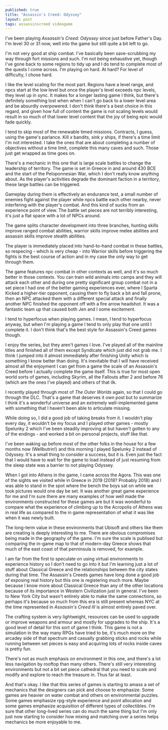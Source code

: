 ```yaml
---
published: true
title: "Assassin's Creed: Odyssey"
layout: post
tags: assassinscreed videogame
---
```

I've been playing _Assassin's Creed: Odyssey_ since just before Father's Day. I'm level 30 or 31 now, well into the game but still quite a bit left to go.

I'm not very good at ship combat. I've basically been save-scrubbing my way through fort missions and such. I'm not being exhaustive yet, though I've gone back to some regions to tidy up and I do tend to complete most of the quests I come across. I'm playing on hard. At hard? For level of difficulty, I chose hard. 

I like the level scaling for the most part. Regions have a level range, and npcs start at the low level but once the player's level exceeds npc levels, they level up in sync. It makes for a longer lasting game I think, but there's definitely something lost when when I can't go back to a lower level area and be absurdly overpowered. I don't think there's a best choice in this regard, and given how full of content the game is not scaling levels would result in so much of that lower level content that the joy of being epic would fade quickly.

I tend to skip most of the renewable timed missions. Contracts, I guess, using the game's parlance. Kill _x_ bandits, sink _y_ ships, if there's a time limit I'm not interested. I take the ones that are about completing a number of objectives without a time limit, complete this many caves and such. Those just get wrapped as time goes on.

There's a mechanic in this one that is large scale battles to change the leadership of territory. The game is set in Greece in and around 430 BCE and the start of the Peloponnesian War, which I don't really know anything about. As the player's activities degrade the dominant faction in a territory, these large battles can be triggered. 

Gameplay during them is effectively an endurance test, a small number of enemies fight against the player while npcs battle each other nearby, never interfering with the player's combat. And this kind of sucks from an experience point of view. The battle set pieces are not terribly interesting, it's just a flat space with a lot of NPCs around.

The game splits character development into three branches, hunting skills improve ranged combat abilities, warrior skills improve melee abilities and assassin skills improve stealth abilities. 

The player is immediately placed into hand-to-hand combat in these battles, so respecing - which is very cheap - into Warrior skills before triggering the fights is the best course of action and in my case the only way to get through them. 

The game features npc combat in other contexts as well, and it's so much better in those contexts. You can train wild animals into camps and they will attack each other and during one pretty significant group combat not in a set piece I had one of the better gaming experiences ever, where I Sparta Kicked a higher-tier opponent, causing them to fly back a bit and fall prone, then an NPC attacked them with a different special attack and finally another NPC finished the opponent off with a fire arrow headshot. It was a fantastic team up that caused both Jen and I some excitement.

I tend to hyperfocus when playing games. I mean, I tend to hyperfocus anyway, but when I'm playing a game I tend to only play that one until I complete it. I don't think that's the best style for Assassin's Creed games though.

I enjoy the series, but they aren't games I love. I've played all of the mainline titles and finished all of them except Syndicate which just did not grab me. I think I jumped into it almost immediately after finishing Unity which is something I know better than doing. It's inevitable that I will have received almost all the enjoyment I can get from a game the scale of an Assassin's Creed before I actually complete the game itself. This is true for most open world sorts of games, including Skyrim, all the Fallouts after 2 and before 76 (which are the ones I've played) and others of that ilk. 

I recently played through most of _The Outer Worlds_ again, so that I could go through the DLC. That's a game that deserves it own post but to summarize I think it's a wonderful universe and an extremely well-implemented game with something that I haven't been able to articulate missing. 

While doing so, I did a good job of taking breaks from it. I wouldn't play every day, it wouldn't be my focus and I played other games - mostly Spelunky 2 which I've been steadily improving at but haven't gotten to any of the endings - and worked a bit on personal projects, stuff like that. 

I've been waking up before most of the other folks in the house for a few months now (Wellbutrin!) and this morning I played Spelunky 2 instead of Odyssey. It's a small thing to consider a success, but it is. Even just the fact that I would have to wait for the game to load instead of just resuming from the sleep state was a barrier to not playing Odyssey.

When I got into Athens in the game, I came across the Agora. This was one of the sights we visited while in Greece in 2019 (2018? Probably 2018) and I was able to stand in the spot where the bench the boys sat on while we took pictures would one day be set. It was another great game experience for me and I'm sure there are many examples of how well made the environments constructed for these games are but it was wonderful to compare what the experience of climbing up to the Acropolis of Athens was in real life as compared to the in game representation of what it was like when it was newly built. 

The long-term value in these environments that Ubisoft and others like them are creating is deeply interesting to me. There are obvious compromises being made in the geography of the game. I'm sure the scale is publised but comparing the in-game map to that of modern-day Greece shows that much of the east coast of that penninsula is removed, for example. 

I am far from the first to speculate on using virtual environments to experience history so I don't need to go into it but I'm learning just a lot of stuff about Classical Greece and the relationships between the city states during that time. The Assassin's Creeds games have long done a good job of exposing real history but this one is registering much more. Maybe because I know more about Classical Greece than any of the other locations because of its importance in Western Civilization just in general. I've been to New York City but wasn't entirely able to make the same connections, so perhaps it's because so much from this era is still present whereas NYC at the time represented in _Assassin's Creed III_ is almost entirely paved over.

The crafting system is very lightweight, resources can be used to upgrade or improve weapons and armour and mostly for upgrades to the ship. It's a good level of detail for this sort of game I think. This game is not a simulation in the way many RPGs have tried to be, it's much more on the arcadey side of that spectrum and casually grabbing sticks and rocks while running between set pieces is easy and acquiring lots of rocks inside caves is pretty fun. 

There's not as much emphasis on environment in this one, and there's a lot less navigation by rooftop than many others. There's still very interesting environments but not a bit set piece cathedral that you need to scale and modify and explore to reach the treasure in. Thus far at least. 

And that's okay. I like that this series of games is starting to amass a set of mechanics that the designers can pick and choose to emphasize. Some games are heavier on water combat and others on environmental puzzles. Some games emphasize rpg-style experience and point allocation and some games emphasize acquisition of different types of collectibles. I'm sure that other long-lived series can do much the same thing but I'm only just now starting to consider how mixing and matching over a series helps mechanics be more enjoyable to me.